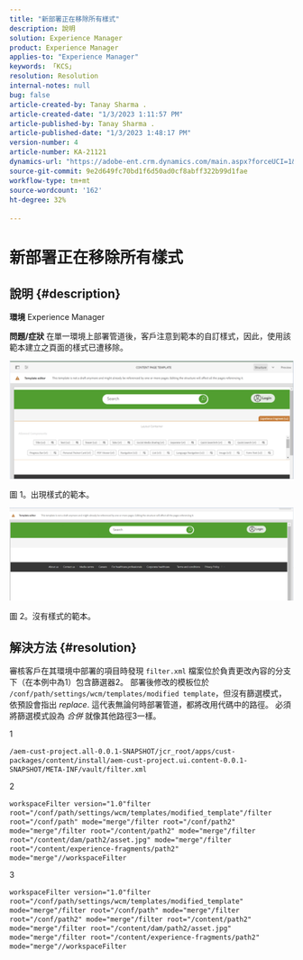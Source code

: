 ```yaml
---
title: "新部署正在移除所有樣式"
description: 說明
solution: Experience Manager
product: Experience Manager
applies-to: "Experience Manager"
keywords: 「KCS」
resolution: Resolution
internal-notes: null
bug: false
article-created-by: Tanay Sharma .
article-created-date: "1/3/2023 1:11:57 PM"
article-published-by: Tanay Sharma .
article-published-date: "1/3/2023 1:48:17 PM"
version-number: 4
article-number: KA-21121
dynamics-url: "https://adobe-ent.crm.dynamics.com/main.aspx?forceUCI=1&pagetype=entityrecord&etn=knowledgearticle&id=e75d5a2c-688b-ed11-81ac-6045bd006a22"
source-git-commit: 9e2d649fc70bd1f6d50ad0cf8abff322b99d1fae
workflow-type: tm+mt
source-wordcount: '162'
ht-degree: 32%

---
```


# 新部署正在移除所有樣式

## 說明 {#description}

<b>環境</b>
Experience Manager


<b>問題/症狀</b>
在單一環境上部署管道後，客戶注意到範本的自訂樣式，因此，使用該範本建立之頁面的樣式已遭移除。



![](assets/___ec5d5a2c-688b-ed11-81ac-6045bd006a22___.png)

圖 1。出現樣式的範本。



![](assets/___f05d5a2c-688b-ed11-81ac-6045bd006a22___.png)

圖 2。沒有樣式的範本。


## 解決方法 {#resolution}


審核客戶在其環境中部署的項目時發現 `filter.xml` 檔案位於負責更改內容的分支下（在本例中為1）包含篩選器2。
部署後修改的模板位於 `/conf/path/settings/wcm/templates/modified template`，但沒有篩選模式，依預設會指出 *replace*.
這代表無論何時部署管道，都將改用代碼中的路徑。
必須將篩選模式設為 *合併* 就像其他路徑3一樣。

1


```
/aem-cust-project.all-0.0.1-SNAPSHOT/jcr_root/apps/cust-packages/content/install/aem-cust-project.ui.content-0.0.1-SNAPSHOT/META-INF/vault/filter.xml
```



2

```
workspaceFilter version="1.0"filter root="/conf/path/settings/wcm/templates/modified_template"/filter root="/conf/path" mode="merge"/filter root="/conf/path2" mode="merge"/filter root="/content/path2" mode="merge"/filter root="/content/dam/path2/asset.jpg" mode="merge"/filter root="/content/experience-fragments/path2" mode="merge"//workspaceFilter
```




3


```
workspaceFilter version="1.0"filter root="/conf/path/settings/wcm/templates/modified_template" mode="merge"/filter root="/conf/path" mode="merge"/filter root="/conf/path2" mode="merge"/filter root="/content/path2" mode="merge"/filter root="/content/dam/path2/asset.jpg" mode="merge"/filter root="/content/experience-fragments/path2" mode="merge"//workspaceFilter
```





